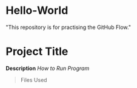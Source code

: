 # Hello-World
"This repository is for practising the GitHub Flow."
# Project Title
**Description**
*How to Run Program*
> Files Used
